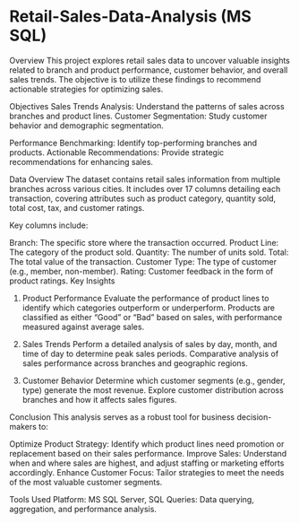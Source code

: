 # Retail-Sales-Data-Analysis (MS SQL)


Overview
This project explores retail sales data to uncover valuable insights related to branch and product performance, customer behavior, and overall sales trends. 
The objective is to utilize these findings to recommend actionable strategies for optimizing sales.

Objectives
Sales Trends Analysis: 
Understand the patterns of sales across branches and product lines.
Customer Segmentation: Study customer behavior and demographic segmentation.

Performance Benchmarking: 
Identify top-performing branches and products.
Actionable Recommendations: Provide strategic recommendations for enhancing sales.

Data Overview
The dataset contains retail sales information from multiple branches across various cities. 
It includes over 17 columns detailing each transaction, covering attributes such as product category, quantity sold, total cost, tax, and customer ratings.

Key columns include:

Branch: The specific store where the transaction occurred.
Product Line: The category of the product sold.
Quantity: The number of units sold.
Total: The total value of the transaction.
Customer Type: The type of customer (e.g., member, non-member).
Rating: Customer feedback in the form of product ratings.
Key Insights

1. Product Performance
Evaluate the performance of product lines to identify which categories outperform or underperform.
Products are classified as either “Good” or “Bad” based on sales, with performance measured against average sales.

2. Sales Trends
Perform a detailed analysis of sales by day, month, and time of day to determine peak sales periods.
Comparative analysis of sales performance across branches and geographic regions.

3. Customer Behavior
Determine which customer segments (e.g., gender, type) generate the most revenue.
Explore customer distribution across branches and how it affects sales figures.

Conclusion
This analysis serves as a robust tool for business decision-makers to:

Optimize Product Strategy: Identify which product lines need promotion or replacement based on their sales performance.
Improve Sales: Understand when and where sales are highest, and adjust staffing or marketing efforts accordingly.
Enhance Customer Focus: Tailor strategies to meet the needs of the most valuable customer segments.

Tools Used
Platform: MS SQL Server,
SQL Queries: Data querying, aggregation, and performance analysis.
